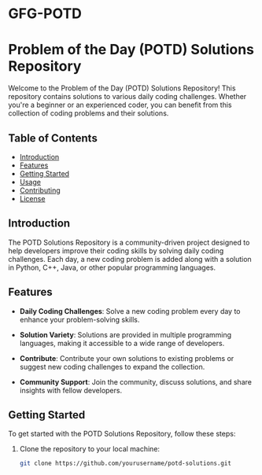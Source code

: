 # GFG-POTD
# Problem of the Day (POTD) Solutions Repository

Welcome to the Problem of the Day (POTD) Solutions Repository! This repository contains solutions to various daily coding challenges. Whether you're a beginner or an experienced coder, you can benefit from this collection of coding problems and their solutions.

## Table of Contents

- [Introduction](#introduction)
- [Features](#features)
- [Getting Started](#getting-started)
- [Usage](#usage)
- [Contributing](#contributing)
- [License](#license)

## Introduction

The POTD Solutions Repository is a community-driven project designed to help developers improve their coding skills by solving daily coding challenges. Each day, a new coding problem is added along with a solution in Python, C++, Java, or other popular programming languages.

## Features

- **Daily Coding Challenges**: Solve a new coding problem every day to enhance your problem-solving skills.

- **Solution Variety**: Solutions are provided in multiple programming languages, making it accessible to a wide range of developers.

- **Contribute**: Contribute your own solutions to existing problems or suggest new coding challenges to expand the collection.

- **Community Support**: Join the community, discuss solutions, and share insights with fellow developers.

## Getting Started

To get started with the POTD Solutions Repository, follow these steps:

1. Clone the repository to your local machine:

   ```bash
   git clone https://github.com/yourusername/potd-solutions.git
